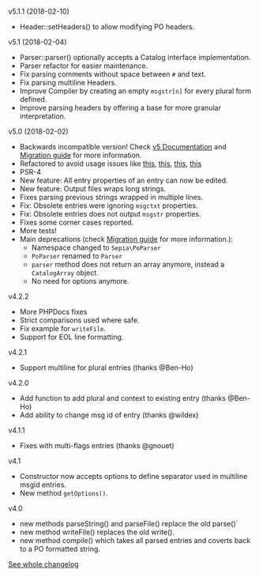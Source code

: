 v5.1.1 (2018-02-10)
* Header::setHeaders() to allow modifying PO headers.

v5.1 (2018-02-04)
* Parser::parser() optionally accepts a Catalog interface implementation. 
* Parser refactor for easier maintenance.
* Fix parsing comments without space between `#` and text.
* Fix parsing multiline Headers. 
* Improve Compiler by creating an empty `msgstr[n]` for every plural form defined.
* Improve parsing headers by offering a base for more granular interpretation.

v5.0 (2018-02-02)
* Backwards incompatible version! Check [v5 Documentation]() and [Migration guide]() for more information.
* Refactored to avoid usage issues like [this](https://github.com/raulferras/PHP-po-parser/issues/67), [this](https://github.com/raulferras/PHP-po-parser/issues/62), [this](https://github.com/raulferras/PHP-po-parser/issues/52), [this](https://github.com/raulferras/PHP-po-parser/issues/50)
* PSR-4
* New feature: All entry properties of an entry can now be edited.
* New feature: Output files wraps long strings.
* Fixes parsing previous strings wrapped in multiple lines.
* Fix: Obsolete entries were ignoring `msgctxt` properties.
* Fix: Obsolete entries does not output `msgstr` properties.
* Fixes some corner cases reported.
* More tests!
* Main deprecations (check [Migration guide]() for more information.):
  - Namespace changed to `Sepia\PoParser`
  - `PoParser` renamed to `Parser`
  - `parser` method does not return an array anymore, instead a `CatalogArray` object.
  - No need for options anymore.

v4.2.2
* More PHPDocs fixes
* Strict comparisons used where safe.
* Fix example for `writeFile`.
* Support for EOL line formatting.

v4.2.1
* Support multiline for plural entries (thanks @Ben-Ho)

v4.2.0
* Add function to add plural and context to existing entry (thanks @Ben-Ho)
* Add ability to change msg id of entry (thanks @wildex)


v4.1.1
* Fixes with multi-flags entries (thanks @gnouet)

v4.1
* Constructor now accepts options to define separator used in multiline msgid entries.
* New method `getOptions()`.

v4.0

* new methods parseString() and parseFile() replace the old parse()`
* new method writeFile() replaces the old write().
* new method compile() which takes all parsed entries and coverts back to a PO formatted string.

[See whole changelog](https://github.com/raulferras/PHP-po-parser/wiki/Changelog)